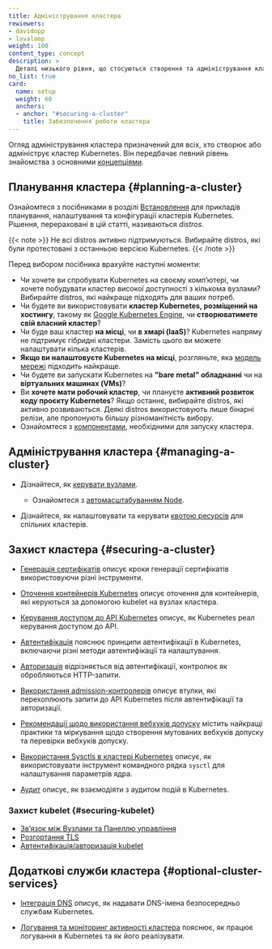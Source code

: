 ```yaml
---
title: Адміністрування кластера
rewiewers:
- davidopp
- lavalamp
weight: 100
content_type: concept
description: >
  Деталі низького рівня, що стосуються створення та адміністрування кластера Kubernetes.
no_list: true
card:
  name: setup
  weight: 60
  anchors:
  - anchor: "#securing-a-cluster"
    title: Забезпечення роботи кластера
---
```


<!-- overview -->

Огляд адміністрування кластера призначений для всіх, хто створює або адмініструє кластер Kubernetes. Він передбачає певний рівень знайомства з основними [концепціями](/docs/concepts/).

<!-- body -->

## Планування кластера {#planning-a-cluster}

Ознайомтеся з посібниками в розділі [Встановлення](/docs/setup/) для прикладів планування, налаштування та конфігурації кластерів Kubernetes. Рішення, перераховані в цій статті, називаються *distros*.

{{< note >}}
Не всі distros активно підтримуються. Вибирайте distros, які були протестовані з останньою версією Kubernetes.
{{< /note >}}

Перед вибором посібника врахуйте наступні моменти:

* Чи хочете ви спробувати Kubernetes на своєму компʼютері, чи хочете побудувати кластер високої доступності з кількома вузлами? Вибирайте distros, які найкраще підходять для ваших потреб.
* Чи будете ви використовувати **кластер Kubernetes, розміщений на хостингу**, такому як [Google Kubernetes Engine](https://cloud.google.com/kubernetes-engine/), чи **створюватимете свій власний кластер**?
* Чи буде ваш кластер **на місці**, чи **в хмарі (IaaS)**? Kubernetes напряму не підтримує гібридні кластери. Замість цього ви можете налаштувати кілька кластерів.
* **Якщо ви налаштовуєте Kubernetes на місці**, розгляньте, яка [модель мережі](/docs/concepts/cluster-administration/networking/) підходить найкраще.
* Чи будете ви запускати Kubernetes на **"bare metal" обладнанні** чи на **віртуальних машинах (VMs)**?
* Ви **хочете мати робочий кластер**, чи плануєте **активний розвиток коду проєкту Kubernetes**? Якщо останнє, вибирайте distros, які активно розвиваються. Деякі distros використовують лише бінарні релізи, але пропонують більшу різноманітність вибору.
* Ознайомтеся з [компонентами](/docs/concepts/overview/components/), необхідними для запуску кластера.

## Адміністрування кластера {#managing-a-cluster}

* Дізнайтеся, як [керувати вузлами](/docs/concepts/architecture/nodes/).
  * Ознайомтеся з [автомасштабуванням Node](/docs/concepts/cluster-administration/node-autoscaling/).

* Дізнайтеся, як налаштовувати та керувати [квотою ресурсів](/docs/concepts/policy/resource-quotas/) для спільних кластерів.

## Захист кластера {#securing-a-cluster}

* [Генерація сертифікатів](/docs/tasks/administer-cluster/certificates/) описує кроки генерації сертифікатів використовуючи різні інструменти.

* [Оточення контейнерів Kubernetes](/docs/concepts/container-environment/) описує оточення для контейнерів, які керуються за допомогою kubelet на вузлах кластера.

* [Керування доступом до API Kubernetes](/docs/concepts/security/controlling-access/) описує, як Kubernetes реал керування доступом до API.

* [Автентифікація](/docs/reference/access-authn-authz/authentication/) пояснює принципи автентифікації в Kubernetes, включаючи різні методи автентифікації та налаштування.

* [Авторизація](/docs/reference/access-authn-authz/authorization/) відрізняється від автентифікації, контролює як обробляються HTTP-запити.

* [Використання admission-контролерів](/docs/reference/access-authn-authz/admission-controllers/) описує втулки, які перехоплюють запити до API Kubernetes після автентифікації та авторизації.

* [Рекомендації щодо використання вебхуків допуску](/docs/concepts/cluster-administration/admission-webhooks-good-practices/) містить найкращі практики та міркування щодо створення мутованих вебхуків допуску та перевірки вебхуків допуску.

* [Використання Sysctls в кластері Kubernetes](/docs/tasks/administer-cluster/sysctl-cluster/) описує, як використовувати інструмент командного рядка `sysctl` для налаштування параметрів ядра.

* [Аудит](/docs/tasks/debug-cluster/audit/) описує, як взаємодіяти з аудитом подій в Kubernetes.

### Захист kubelеt {#securing-kubelet}

* [Звʼязок між Вузлами та Панеллю управління](/docs/concepts/architecture/control-plane-node-communication/)
* [Розгортання TLS](/docs/reference/access-authn-authz/kubelet-tls-bootstrapping/)
* [Автентифікація/авторизація kubelet](/docs/reference/access-authn-authz/kubelet-authn-authz/)

## Додаткові служби кластера {#optional-cluster-services}

* [Інтеграція DNS](/docs/concepts/services-networking/dns-pod-service/) описує, як надавати DNS-імена безпосередньо службам Kubernetes.

* [Логування та моніторинг активності кластера](/docs/concepts/cluster-administration/logging/) пояснює, як працює логування в Kubernetes та як його реалізувати.

